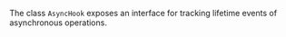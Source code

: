 
The class `AsyncHook` exposes an interface for tracking lifetime events
of asynchronous operations.

